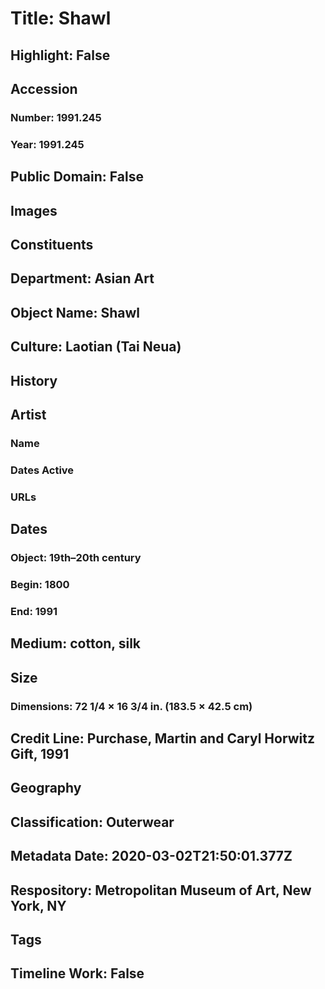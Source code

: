 # Title: Shawl
## Highlight: False
## Accession
### Number: 1991.245
### Year: 1991.245
## Public Domain: False
## Images
## Constituents
## Department: Asian Art
## Object Name: Shawl
## Culture: Laotian (Tai Neua)
## History
## Artist
### Name
### Dates Active
### URLs
## Dates
### Object: 19th–20th century
### Begin: 1800
### End: 1991
## Medium: cotton, silk
## Size
### Dimensions: 72 1/4 × 16 3/4 in. (183.5 × 42.5 cm)
## Credit Line: Purchase, Martin and Caryl Horwitz Gift, 1991
## Geography
## Classification: Outerwear
## Metadata Date: 2020-03-02T21:50:01.377Z
## Respository: Metropolitan Museum of Art, New York, NY
## Tags
## Timeline Work: False